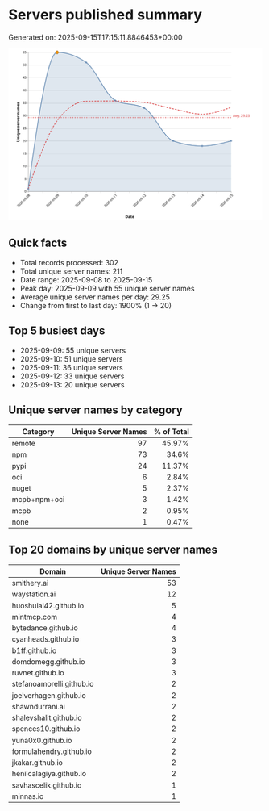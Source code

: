 # Servers published summary

Generated on: 2025-09-15T17:15:11.8846453+00:00

![Unique servers per day](servers-per-day.svg)

## Quick facts
- Total records processed: 302
- Total unique server names: 211
- Date range: 2025-09-08 to 2025-09-15
- Peak day: 2025-09-09 with 55 unique server names
- Average unique server names per day: 29.25
- Change from first to last day: 1900% (1 -> 20)

## Top 5 busiest days
- 2025-09-09: 55 unique servers
- 2025-09-10: 51 unique servers
- 2025-09-11: 36 unique servers
- 2025-09-12: 33 unique servers
- 2025-09-13: 20 unique servers

## Unique server names by category

| Category | Unique Server Names | % of Total |
|----------|---------------------:|-----------:|
| remote | 97 | 45.97% |
| npm | 73 | 34.6% |
| pypi | 24 | 11.37% |
| oci | 6 | 2.84% |
| nuget | 5 | 2.37% |
| mcpb+npm+oci | 3 | 1.42% |
| mcpb | 2 | 0.95% |
| none | 1 | 0.47% |

## Top 20 domains by unique server names

| Domain | Unique Server Names |
|--------|---------------------:|
| smithery.ai | 53 |
| waystation.ai | 12 |
| huoshuiai42.github.io | 5 |
| mintmcp.com | 4 |
| bytedance.github.io | 4 |
| cyanheads.github.io | 3 |
| b1ff.github.io | 3 |
| domdomegg.github.io | 3 |
| ruvnet.github.io | 3 |
| stefanoamorelli.github.io | 2 |
| joelverhagen.github.io | 2 |
| shawndurrani.ai | 2 |
| shalevshalit.github.io | 2 |
| spences10.github.io | 2 |
| yuna0x0.github.io | 2 |
| formulahendry.github.io | 2 |
| jkakar.github.io | 2 |
| henilcalagiya.github.io | 2 |
| savhascelik.github.io | 1 |
| minnas.io | 1 |
